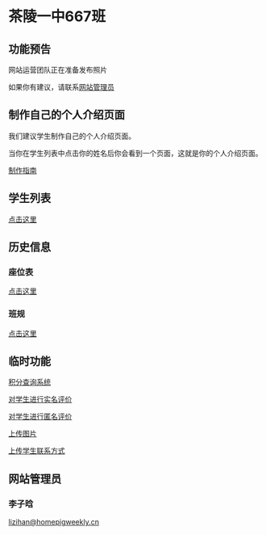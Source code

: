 # 茶陵一中667班

## 功能预告

网站运营团队正在准备发布照片

如果你有建议，请联系[网站管理员](/students/李子晗/#联系方式)

## 制作自己的个人介绍页面

我们建议学生制作自己的个人介绍页面。

当你在学生列表中点击你的姓名后你会看到一个页面，这就是你的个人介绍页面。

[制作指南](/guidance/personal_pages/)

## 学生列表

[点击这里](students/)

## 历史信息

### 座位表

[点击这里](history/zwb)

### 班规

[点击这里](history/rules)

## 临时功能

[积分查询系统](https://408491.yichafen.com/)

[对学生进行实名评价](https://docs.qq.com/form/page/DS01sbmZZY01sRVZm)

[对学生进行匿名评价](https://www.wjx.cn/vj/wjt0A0z.aspx)

[上传图片](https://docs.qq.com/form/page/DS1FjWndWYnlLSUpC)

[上传学生联系方式](https://docs.qq.com/form/page/DS2tkRHJxeWVyUVZo)

## 网站管理员

### 李子晗

<lizihan@homepigweekly.cn>
